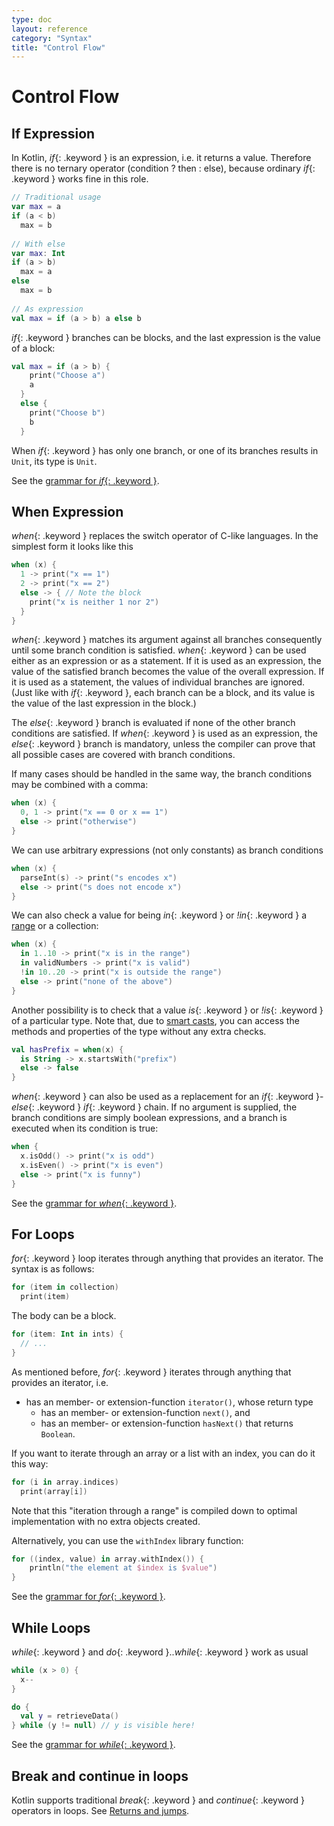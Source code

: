 ```yaml
---
type: doc
layout: reference
category: "Syntax"
title: "Control Flow"
---
```


# Control Flow

## If Expression

In Kotlin, *if*{: .keyword } is an expression, i.e. it returns a value.
Therefore there is no ternary operator (condition ? then : else), because ordinary *if*{: .keyword } works fine in this role.

``` kotlin
// Traditional usage 
var max = a 
if (a < b) 
  max = b 
 
// With else 
var max: Int
if (a > b) 
  max = a 
else 
  max = b 
 
// As expression 
val max = if (a > b) a else b
```

*if*{: .keyword } branches can be blocks, and the last expression is the value of a block:

``` kotlin
val max = if (a > b) { 
    print("Choose a") 
    a 
  } 
  else { 
    print("Choose b") 
    b 
  }
```

When *if*{: .keyword } has only one branch, or one of its branches results in `Unit`, its type is `Unit`.

See the [grammar for *if*{: .keyword }](grammar.html#if).

## When Expression

*when*{: .keyword } replaces the switch operator of C-like languages. In the simplest form it looks like this

``` kotlin
when (x) {
  1 -> print("x == 1")
  2 -> print("x == 2")
  else -> { // Note the block
    print("x is neither 1 nor 2")
  }
}
```

*when*{: .keyword } matches its argument against all branches consequently until some branch condition is satisfied.
*when*{: .keyword } can be used either as an expression or as a statement. If it is used as an expression, the value
of the satisfied branch becomes the value of the overall expression. If it is used as a statement, the values of
individual branches are ignored. (Just like with *if*{: .keyword }, each branch can be a block, and its value
is the value of the last expression in the block.)

The *else*{: .keyword } branch is evaluated if none of the other branch conditions are satisfied.
If *when*{: .keyword } is used as an expression, the *else*{: .keyword } branch is mandatory,
unless the compiler can prove that all possible cases are covered with branch conditions.

If many cases should be handled in the same way, the branch conditions may be combined with a comma:

``` kotlin
when (x) {
  0, 1 -> print("x == 0 or x == 1")
  else -> print("otherwise")
}
```

We can use arbitrary expressions (not only constants) as branch conditions

``` kotlin
when (x) {
  parseInt(s) -> print("s encodes x")
  else -> print("s does not encode x")
}
```

We can also check a value for being *in*{: .keyword } or *!in*{: .keyword } a [range](ranges.html) or a collection:

``` kotlin
when (x) {
  in 1..10 -> print("x is in the range")
  in validNumbers -> print("x is valid")
  !in 10..20 -> print("x is outside the range")
  else -> print("none of the above")
}
```

Another possibility is to check that a value *is*{: .keyword } or *!is*{: .keyword } of a particular type. Note that,
due to [smart casts](typecasts.html#smart-casts), you can access the methods and properties of the type without
any extra checks.

```kotlin
val hasPrefix = when(x) {
  is String -> x.startsWith("prefix")
  else -> false
}
```

*when*{: .keyword } can also be used as a replacement for an *if*{: .keyword }-*else*{: .keyword } *if*{: .keyword } chain.
If no argument is supplied, the branch conditions are simply boolean expressions, and a branch is executed when its condition is true:

``` kotlin
when {
  x.isOdd() -> print("x is odd")
  x.isEven() -> print("x is even")
  else -> print("x is funny")
}
```

See the [grammar for *when*{: .keyword }](grammar.html#when).


## For Loops

*for*{: .keyword } loop iterates through anything that provides an iterator. The syntax is as follows:

``` kotlin
for (item in collection)
  print(item)
```

The body can be a block.

``` kotlin
for (item: Int in ints) {
  // ...
}
```

As mentioned before, *for*{: .keyword } iterates through anything that provides an iterator, i.e.

* has an member- or extension-function `iterator()`, whose return type
  * has an member- or extension-function `next()`, and
  * has an member- or extension-function `hasNext()` that returns `Boolean`.

If you want to iterate through an array or a list with an index, you can do it this way:

``` kotlin
for (i in array.indices)
  print(array[i])
```

Note that this "iteration through a range" is compiled down to optimal implementation with no extra objects created.

Alternatively, you can use the `withIndex` library function:

``` kotlin
for ((index, value) in array.withIndex()) {
    println("the element at $index is $value")
}
```

See the [grammar for *for*{: .keyword }](grammar.html#for).

## While Loops

*while*{: .keyword } and *do*{: .keyword }..*while*{: .keyword } work as usual

``` kotlin
while (x > 0) {
  x--
}

do {
  val y = retrieveData()
} while (y != null) // y is visible here!
```

See the [grammar for *while*{: .keyword }](grammar.html#while).

## Break and continue in loops

Kotlin supports traditional *break*{: .keyword } and *continue*{: .keyword } operators in loops. See [Returns and jumps](returns.html).


